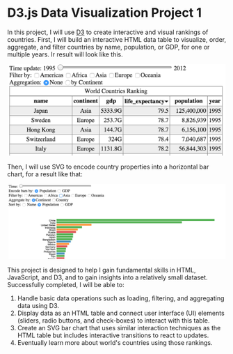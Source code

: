 D3.js Data Visualization Project 1
===

In this project, I will use [D3](http://d3js.org/) to create interactive and visual rankings of countries. First, I will build an interactive HTML data table to visualize, order, aggregate, and filter countries by name, population, or GDP, for one or multiple years. Ir result will look like this.
 
<p align="center">
	<img src="img/table_html.png" width="500"/>
</p>

 Then, I will use SVG to encode country properties into a horizontal bar chart, for a result like that:
<p align="center">
	<img src="img/barchart_svg.png" width="500"/>
</p>

This project is designed to help I gain fundamental skills in HTML, JavaScript, and D3, and to gain insights into a relatively small dataset. Successfully completed, I will be able to:

1. Handle basic data operations such as loading, filtering, and aggregating data using D3.
2. Display data as an HTML table and connect user interface (UI) elements (sliders, radio buttons, and check-boxes) to interact with this table.
3. Create an SVG bar chart that uses similar interaction techniques as the HTML table but includes interactive transitions to react to updates.
4. Eventually learn more about world's countries using those rankings.